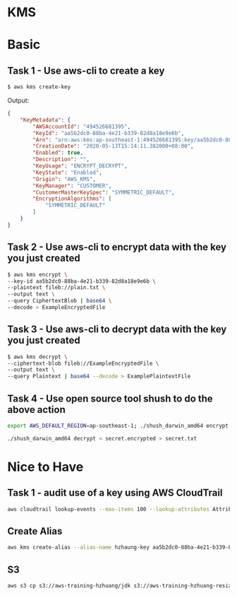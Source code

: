 # KMS

# Basic

## Task 1 - Use aws-cli to create a key

```bash
$ aws kms create-key
```

Output:

```json
{
    "KeyMetadata": {
        "AWSAccountId": "494526681395",
        "KeyId": "aa5b2dc0-88ba-4e21-b339-82d8a18e9e6b",
        "Arn": "arn:aws:kms:ap-southeast-1:494526681395:key/aa5b2dc0-88ba-4e21-b339-82d8a18e9e6b",
        "CreationDate": "2020-05-13T15:14:11.382000+08:00",
        "Enabled": true,
        "Description": "",
        "KeyUsage": "ENCRYPT_DECRYPT",
        "KeyState": "Enabled",
        "Origin": "AWS_KMS",
        "KeyManager": "CUSTOMER",
        "CustomerMasterKeySpec": "SYMMETRIC_DEFAULT",
        "EncryptionAlgorithms": [
            "SYMMETRIC_DEFAULT"
        ]
    }
}
```

## Task 2 - Use aws-cli to encrypt data with the key you just created

```bash
$ aws kms encrypt \
--key-id aa5b2dc0-88ba-4e21-b339-82d8a18e9e6b \
--plaintext fileb://plain.txt \
--output text \
--query CiphertextBlob | base64 \
--decode > ExampleEncryptedFile
```

## Task 3 - Use aws-cli to decrypt data with the key you just created

```bash
$ aws kms decrypt \
--ciphertext-blob fileb://ExampleEncryptedFile \
--output text \
--query Plaintext | base64 --decode > ExamplePlaintextFile
```

## Task 4 - Use open source tool shush to do the above action

```bash
export AWS_DEFAULT_REGION=ap-southeast-1; ./shush_darwin_amd64 encrypt hzhuang-key 'Hello, world' > secret.encrypted
```

```bash
./shush_darwin_amd64 decrypt < secret.encrypted > secret.txt
```

# Nice to Have

## Task 1 - audit use of a key using AWS CloudTrail

```bash
aws cloudtrail lookup-events --max-items 100 --lookup-attributes AttributeKey=EventSource,AttributeValue=kms.amazonaws.com > kms.json
```

## Create Alias

```bash
aws kms create-alias --alias-name hzhaung-key aa5b2dc0-88ba-4e21-b339-82d8a18e9e6b
```

## S3

```bash
aws s3 cp s3://aws-training-hzhuang/jdk s3://aws-training-hzhuang-resized/jdk --recursive --sse aws:kms --sse-kms-key-id aa5b2dc0-88ba-4e21-b339-82d8a18e9e6b
```
